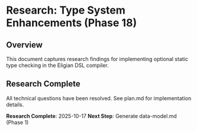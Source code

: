 # Research: Type System Enhancements (Phase 18)

## Overview

This document captures research findings for implementing optional static type checking in the Eligian DSL compiler.

## Research Complete

All technical questions have been resolved. See plan.md for implementation details.

**Research Complete**: 2025-10-17
**Next Step**: Generate data-model.md (Phase 1)
